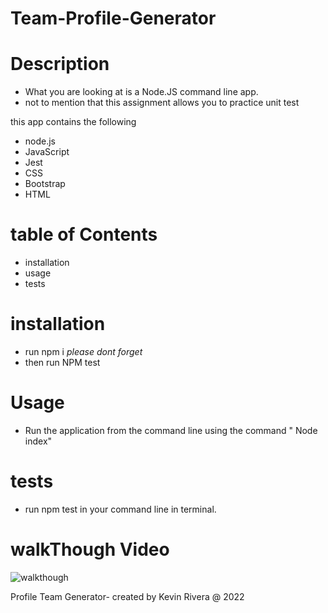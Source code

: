 # Team-Profile-Generator

# Description 
- What you are looking at is a Node.JS command line app. 
- not to mention that this assignment allows you to practice unit test 

this app contains the following 
- node.js
- JavaScript
- Jest
- CSS
- Bootstrap
- HTML

# table of Contents
- installation 
- usage 
- tests


# installation 
- run npm i *please dont forget* 
- then run NPM test 

# Usage 
- Run the application from the command line using the command " Node index" 

# tests 

- run npm test in your command line in terminal. 

# walkThough Video 
![walkthough](https://drive.google.com/file/d/1_xXDBfHKUes1GdEsVSMn2BfiyCSYGrM0/view)




Profile Team Generator- created by Kevin Rivera @ 2022 

